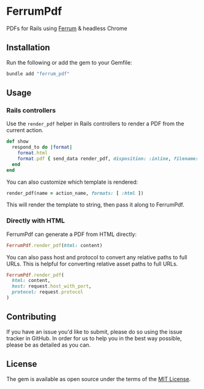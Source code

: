 # FerrumPdf

PDFs for Rails using [Ferrum](https://github.com/rubycdp/ferrum) & headless Chrome

## Installation

Run the following or add the gem to your Gemfile:

```ruby
bundle add "ferrum_pdf"
```

## Usage

### Rails controllers

Use the `render_pdf` helper in Rails controllers to render a PDF from the current action.

```ruby
def show
  respond_to do |format|
    format.html
    format.pdf { send_data render_pdf, disposition: :inline, filename: "example.pdf" }
  end
end
```

You can also customize which template is rendered:

```ruby
render_pdf(name = action_name, formats: [ :html ])
```

This will render the template to string, then pass it along to FerrumPdf.

### Directly with HTML

FerrumPdf can generate a PDF from HTML directly:

```ruby
FerrumPdf.render_pdf(html: content)
```

You can also pass host and protocol to convert any relative paths to full URLs. This is helpful for converting relative asset paths to full URLs.

```ruby
FerrumPdf.render_pdf(
  html: content,
  host: request.host_with_port,
  protocol: request.protocol
)
```

## Contributing

If you have an issue you'd like to submit, please do so using the issue tracker in GitHub. In order for us to help you in the best way possible, please be as detailed as you can.

## License
The gem is available as open source under the terms of the [MIT License](https://opensource.org/licenses/MIT).
